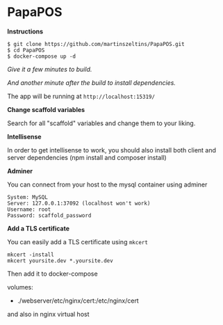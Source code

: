 # PapaPOS

**Instructions**

````
$ git clone https://github.com/martinszeltins/PapaPOS.git
$ cd PapaPOS
$ docker-compose up -d
````

*Give it a few minutes to build.*

*And another minute after the build to install dependencies.*

The app will be running at ````http://localhost:15319/````

**Change scaffold variables**

Search for all "scaffold" variables and change them to your liking.

**Intellisense**

In order to get intellisense to work, you should also install both client and server dependencies (npm install and composer install)


**Adminer**

You can connect from your host to the mysql container using adminer

````
System: MySQL
Server: 127.0.0.1:37092 (localhost won't work)
Username: root
Password: scaffold_password
````



**Add a TLS certificate**

You can easily add a TLS certificate using ````mkcert````

````
mkcert -install
mkcert yoursite.dev *.yoursite.dev
````

Then add it to docker-compose

volumes:
- ./webserver/etc/nginx/cert:/etc/nginx/cert

and also in nginx virtual host
